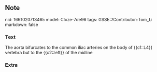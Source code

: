 ## Note
nid: 1661020713465
model: Cloze-7de96
tags: GSSE::!Contributor::Tom_Li
markdown: false

### Text
<div>
  The aorta bifurcates to the common iliac arteries on the body of
  {{c1::L4}} vertebra but to the {{c2::left}} of the midline
</div>

### Extra

